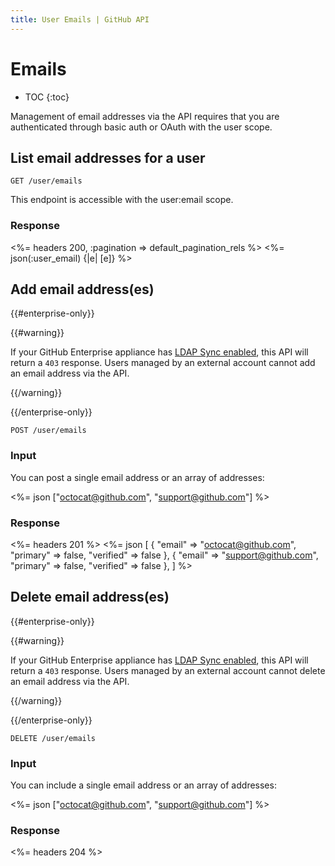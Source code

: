 ```yaml
---
title: User Emails | GitHub API
---
```


# Emails

* TOC
{:toc}

Management of email addresses via the API requires that you are
authenticated through basic auth or OAuth with the user scope.

## List email addresses for a user

    GET /user/emails

This endpoint is accessible with the user:email scope.

### Response

<%= headers 200, :pagination => default_pagination_rels %>
<%= json(:user_email) {|e| [e]} %>

## Add email address(es)

{{#enterprise-only}}

{{#warning}}

If your GitHub Enterprise appliance has [LDAP Sync enabled](https://help.github.com/enterprise/admin/guides/user-management/using-ldap), this API will return a `403` response. Users managed by an external account cannot add an email address via the API.

{{/warning}}

{{/enterprise-only}}

    POST /user/emails

### Input

You can post a single email address or an array of addresses:

<%= json ["octocat@github.com", "support@github.com"] %>

### Response

<%= headers 201 %>
<%= json [
  {
    "email" => "octocat@github.com",
    "primary" => false,
    "verified" => false
  },
  {
    "email" => "support@github.com",
    "primary" => false,
    "verified" => false
  },
] %>

## Delete email address(es)

{{#enterprise-only}}

{{#warning}}

If your GitHub Enterprise appliance has [LDAP Sync enabled](https://help.github.com/enterprise/admin/guides/user-management/using-ldap), this API will return a `403` response. Users managed by an external account cannot delete an email address via the API.

{{/warning}}

{{/enterprise-only}}

    DELETE /user/emails

### Input

You can include a single email address or an array of addresses:

<%= json ["octocat@github.com", "support@github.com"] %>

### Response

<%= headers 204 %>


[media-types]: /v3/media
